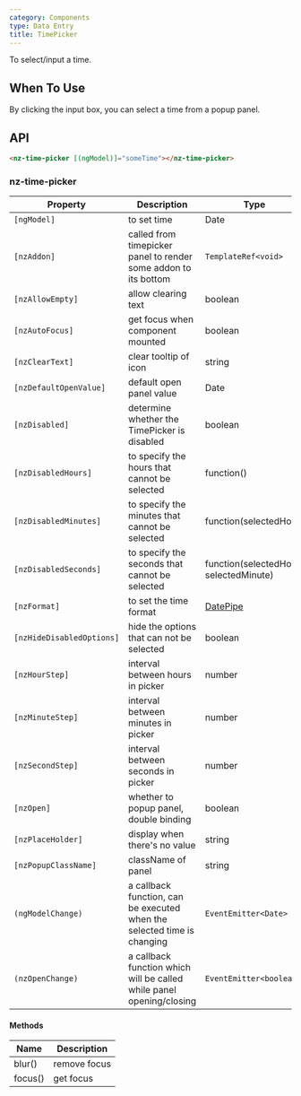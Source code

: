 ```yaml
---
category: Components
type: Data Entry
title: TimePicker
---
```


To select/input a time.

## When To Use

By clicking the input box, you can select a time from a popup panel.

## API

```html
<nz-time-picker [(ngModel)]="someTime"></nz-time-picker>
```

### nz-time-picker

| Property | Description | Type | Default |
| -------- | ----------- | ---- | ------- |
| `[ngModel]` | to set time | Date | - |
| `[nzAddon]` | called from timepicker panel to render some addon to its bottom | `TemplateRef<void>` | - |
| `[nzAllowEmpty]` | allow clearing text | boolean | true |
| `[nzAutoFocus]` | get focus when component mounted | boolean | false |
| `[nzClearText]` | clear tooltip of icon | string | clear |
| `[nzDefaultOpenValue]` | default open panel value | Date | new Date() |
| `[nzDisabled]` | determine whether the TimePicker is disabled | boolean | false |
| `[nzDisabledHours]` | to specify the hours that cannot be selected | function() | - |
| `[nzDisabledMinutes]` | to specify the minutes that cannot be selected | function(selectedHour) | - |
| `[nzDisabledSeconds]` | to specify the seconds that cannot be selected | function(selectedHour, selectedMinute) | - |
| `[nzFormat]` | to set the time format | [DatePipe](https://angular.io/api/common/DatePipe) | "HH:mm:ss" |
| `[nzHideDisabledOptions]` | hide the options that can not be selected | boolean | false |
| `[nzHourStep]` | interval between hours in picker | number | 1 |
| `[nzMinuteStep]` | interval between minutes in picker | number | 1 |
| `[nzSecondStep]` | interval between seconds in picker | number | 1 |
| `[nzOpen]` | whether to popup panel, double binding | boolean | false |
| `[nzPlaceHolder]` | display when there's no value | string | "Select a time" |
| `[nzPopupClassName]` | className of panel | string | '' |
| `(ngModelChange)` | a callback function, can be executed when the selected time is changing | `EventEmitter<Date>` | - |
| `(nzOpenChange)` | a callback function which will be called while panel opening/closing | `EventEmitter<boolean>` | - |


#### Methods

| Name | Description |
| ---- | ----------- |
| blur() | remove focus |
| focus() | get focus |
